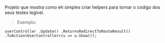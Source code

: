 Projeto que mostra como eh simples criar helpers para tornar o codigo dos seus testes legivel.

> Exemplo:

`userController
	.Update()
	.ReturnsRedirectToRouteResult()
	.ToAction<UserController>(u => u.Show());`